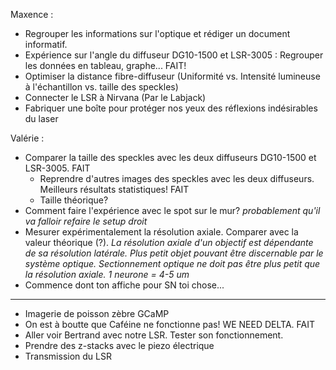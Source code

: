 Maxence : 
  - Regrouper les informations sur l'optique et rédiger un document informatif. 
  - Expérience sur l'angle du diffuseur DG10-1500 et LSR-3005 : Regrouper les données en tableau, graphe... FAIT!
  - Optimiser la distance fibre-diffuseur (Uniformité vs. Intensité lumineuse à l'échantillon vs. taille des speckles)
  - Connecter le LSR à Nirvana (Par le Labjack)
  - Fabriquer une boîte pour protéger nos yeux des réflexions indésirables du laser
    
  
Valérie : 
  - Comparer la taille des speckles avec les deux diffuseurs DG10-1500 et LSR-3005. FAIT
    - Reprendre d'autres images des speckles avec les deux diffuseurs. Meilleurs résultats statistiques! FAIT
    - Taille théorique?
  - Comment faire l'expérience avec le spot sur le mur? *probablement qu'il va falloir refaire le setup droit*
  - Mesurer expérimentalement la résolution axiale. Comparer avec la valeur théorique (?). 
    *La résolution axiale d'un objectif est dépendante de sa résolution latérale.*
    *Plus petit objet pouvant être discernable par le système optique.*
    *Sectionnement optique ne doit pas être plus petit que la résolution axiale.* 
    *1 neurone = 4-5 um*
  - Commence dont ton affiche pour SN toi chose... 
 
 
 
 _______________________________________________________
 
 - Imagerie de poisson zèbre GCaMP
 - On est à boutte que Caféine ne fonctionne pas! WE NEED DELTA. FAIT
 - Aller voir Bertrand avec notre LSR. Tester son fonctionnement. 
 - Prendre des z-stacks avec le piezo électrique
 - Transmission du LSR
 
